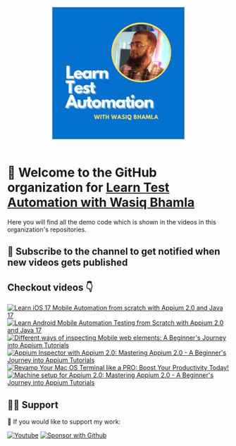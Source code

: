 <div align="center">
  <img src="assets/YT-profile.png" alt="logo" width="300" height="auto" />
</div>

<br />

# 👋 Welcome to the GitHub organization for [Learn Test Automation with Wasiq Bhamla](https://www.youtube.com/@WasiqBhamla)

Here you will find all the demo code which is shown in the videos in this organization's repositories.

## 🔔 Subscribe to the channel to get notified when new videos gets published

## Checkout videos 👇

<!-- BEGIN YOUTUBE-CARDS -->
[![Learn iOS 17 Mobile Automation from scratch with Appium 2.0 and Java 17](https://ytcards.demolab.com/?id=VuO287mmFaM&title=Learn+iOS+17+Mobile+Automation+from+scratch+with+Appium+2.0+and+Java+17&lang=en&timestamp=1696241998&background_color=%230d1117&title_color=%23ffffff&stats_color=%23dedede&max_title_lines=1&width=250&border_radius=5 "Learn iOS 17 Mobile Automation from scratch with Appium 2.0 and Java 17")](https://www.youtube.com/watch?v=VuO287mmFaM)
[![Learn Android Mobile Automation Testing from Scratch with Appium 2.0 and Java 17](https://ytcards.demolab.com/?id=DvgEjgnOxSc&title=Learn+Android+Mobile+Automation+Testing+from+Scratch+with+Appium+2.0+and+Java+17&lang=en&timestamp=1695713169&background_color=%230d1117&title_color=%23ffffff&stats_color=%23dedede&max_title_lines=1&width=250&border_radius=5 "Learn Android Mobile Automation Testing from Scratch with Appium 2.0 and Java 17")](https://www.youtube.com/watch?v=DvgEjgnOxSc)
[![Different ways of inspecting Mobile web elements: A Beginner's Journey into Appium Tutorials](https://ytcards.demolab.com/?id=yyNUOvq2sXE&title=Different+ways+of+inspecting+Mobile+web+elements%3A+A+Beginner%27s+Journey+into+Appium+Tutorials&lang=en&timestamp=1695564009&background_color=%230d1117&title_color=%23ffffff&stats_color=%23dedede&max_title_lines=1&width=250&border_radius=5 "Different ways of inspecting Mobile web elements: A Beginner's Journey into Appium Tutorials")](https://www.youtube.com/watch?v=yyNUOvq2sXE)
[![Appium Inspector with Appium 2.0: Mastering Appium 2.0 - A Beginner's Journey into Appium Tutorials](https://ytcards.demolab.com/?id=JhwJhoQ-zQo&title=Appium+Inspector+with+Appium+2.0%3A+Mastering+Appium+2.0+-+A+Beginner%27s+Journey+into+Appium+Tutorials&lang=en&timestamp=1693838540&background_color=%230d1117&title_color=%23ffffff&stats_color=%23dedede&max_title_lines=1&width=250&border_radius=5 "Appium Inspector with Appium 2.0: Mastering Appium 2.0 - A Beginner's Journey into Appium Tutorials")](https://www.youtube.com/watch?v=JhwJhoQ-zQo)
[![Revamp Your Mac OS Terminal like a PRO: Boost Your Productivity Today!](https://ytcards.demolab.com/?id=EyiOLVOLShA&title=Revamp+Your+Mac+OS+Terminal+like+a+PRO%3A+Boost+Your+Productivity+Today%21&lang=en&timestamp=1690205806&background_color=%230d1117&title_color=%23ffffff&stats_color=%23dedede&max_title_lines=1&width=250&border_radius=5 "Revamp Your Mac OS Terminal like a PRO: Boost Your Productivity Today!")](https://www.youtube.com/watch?v=EyiOLVOLShA)
[![Machine setup for Appium 2.0: Mastering Appium 2.0 - A Beginner's Journey into Appium Tutorials](https://ytcards.demolab.com/?id=wT2iiAUQ5BA&title=Machine+setup+for+Appium+2.0%3A+Mastering+Appium+2.0+-+A+Beginner%27s+Journey+into+Appium+Tutorials&lang=en&timestamp=1689441114&background_color=%230d1117&title_color=%23ffffff&stats_color=%23dedede&max_title_lines=1&width=250&border_radius=5 "Machine setup for Appium 2.0: Mastering Appium 2.0 - A Beginner's Journey into Appium Tutorials")](https://www.youtube.com/watch?v=wT2iiAUQ5BA)
<!-- END YOUTUBE-CARDS -->

## 🙋‍♂️ Support

💙 If you would like to support my work:

<p align="left">
  <a href="https://www.youtube.com/channel/UC5dVxwIGl4xfY4gjkWuMspA?sub_confirmation=1"><img alt="Youtube" title="Youtube" src="https://img.shields.io/badge/-Subscribe-red?style=for-the-badge&logo=youtube&logoColor=white"/></a>
  <a href="https://github.com/sponsors/WasiqB"><img alt="Sponsor with Github" title="Sponsor with Github" src="https://img.shields.io/badge/-Sponsor-ea4aaa?style=for-the-badge&logo=github&logoColor=white"/></a>
</p>
